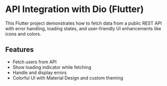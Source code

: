 # API Integration with Dio (Flutter)

This Flutter project demonstrates how to fetch data from a public REST API with error handling, loading states, and user-friendly UI enhancements like icons and colors.

## Features

-  Fetch users from API
- Show loading indicator while fetching
-  Handle and display errors 
- Colorful UI with Material Design and custom theming
